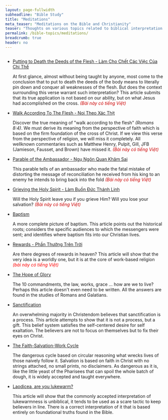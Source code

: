 ```yaml
---
layout: page-fullwidth
subheadline: "Bible Study"
title: "Meditations"
meta_teaser: "Meditations on the Bible and Christianity"
teaser: "Thoughts on various topics related to biblical interpretation and Christian living."
permalink: /bible-topics/meditations/
breadcrumb: true
header: no
---
```

<!--more-->
<div class="small-12 columns" style="padding: 0px; border-bottom: none;">

<ul class="side-nav">
      <li><a href="{{ site.baseurl }}/bible-topics/meditations/put-to-death-the-deeds-of-the-body/">Putting to Death the Deeds of the Flesh - Làm Cho Chết Các Việc Của Chi Thể</a><p style="font-weight: normal;">
      
At first glance, almost without being taught by anyone, most come to the conclusion that to put to death the deeds of the body means to literally pin down and conquer all weaknesses of the flesh. But does the context surrounding this verse warrant such interpretation? This article submits that its true application is not based on our ability, but on what Jesus had accomplished on the cross.<span style="color: #cc0000; font-style: italic;"> (Bài này có tiếng Việt)</span>
</p></li>
      <li><a href="{{ site.baseurl }}/bible-topics/meditations/walk-according-to-flesh/">Walk According To The Flesh - Noi Theo Xác Thịt</a><p style="font-weight: normal;">

Discover the true meaning of "walk according to the flesh" <cite>(Romans 8:4)</cite>. We must derive its meaning from the perspective of faith which is based on the firm foundation of the cross of Christ. If we view this verse from the perspective of religion, we will miss it completely. All wellknown commentaries such as Matthew Henry, Pulpit, Gill, JFB (Jamieson, Fausset, and Brown) have missed it.<span style="color: #cc0000; font-style: italic;"> (Bài này có tiếng Việt)</span>
</p></li>
      <li><a href="{{ site.baseurl }}/bible-topics/meditations/ambassador/">Parable of the Ambassador - Ngụ Ngôn Quan Khâm Sai</a><p style="font-weight: normal;">

This parable tells of an ambassador who made the fatal mistake of distorting the message of reconciliation he received from his king to an enemy he intends to bring back into the fold<span style="color: #cc0000; font-style: italic;"> (Bài này có tiếng Việt)</span>

</p></li>
      <li><a href="{{ site.baseurl }}/bible-topics/meditations/grieving-holy-spirit/">Grieving the Holy Spirit - Làm Buồn Đức Thánh Linh</a><p style="font-weight: normal;">

Will the Holy Spirit leave you if you grieve Him? Will you lose your salvation? <span style="color: #cc0000; font-style: italic;">(Bài này có tiếng Việt)</span>

</p></li>
      <li><a href="{{ site.baseurl }}/bible-topics/meditations/baptism/">Baptism</a><p style="font-weight: normal;">

A more complete picture of baptism. This article points out the historical roots; considers the specific audiences to which the messengers were sent; and identifies where baptism fits into our Christian lives.

</p></li>
      <li><a href="{{ site.baseurl }}/bible-topics/meditations/rewards/">Rewards - Phần Thưởng Trên Trời</a><p style="font-weight: normal;">

Are there degrees of rewards in heaven? This article will show that the very idea is a worldly one, but it is at the core of work-based religion <span style="font-style: italic; color: #ff0000;">(bài này có tiếng Việt)</span>

</p></li>
      <li><a href="{{ site.baseurl }}/bible-topics/meditations/christ-in-me/">The Hope of Glory</a><p style="font-weight: normal;">

The 10 commandments, the law, works, grace ... how are we to live? Perhaps this article doesn't even need to be written. All the answers are found in the studies of Romans and Galatians.

</p></li>
      <li><a href="{{ site.baseurl }}/bible-topics/meditations/sanctification/">Sanctification</a><p style="font-weight: normal;">

An overwhelming majority in Christendom believes that sanctification is a process. This article attempts to show that it is not a process, but a gift. This belief system satisfies the self-centered desire for self exaltation. The believers are not to focus on themselves but to fix their eyes on Christ.

</p></li>
      <li><a href="{{ site.baseurl }}/bible-topics/meditations/the-cycle/">The Faith-Salvation-Work Cycle</a><p style="font-weight: normal;">

The dangerous cycle based on circular reasoning what wrecks lives of those naively follow it. Salvation is based on faith in Christ with no strings attached, no small prints, no disclaimers. As dangerous as it is, like the little yeast of the Pharisees that can spoil the whole batch of dough, it is widely accepted and taught everywhere.

</p></li>
      <li><a href="{{ site.baseurl }}/bible-topics/meditations/lukewarm/">Laodicea, are you lukewarm?</a><p style="font-weight: normal;">

This article will show that the commonly accepted interpretation of lukewarmness is unbiblical, it tends to be used as a scare tactic to keep believers in line. There is a correct interpretation of it that is based entirely on foundational truths found in the Bible.

</p></li>
</ul>
</div>
